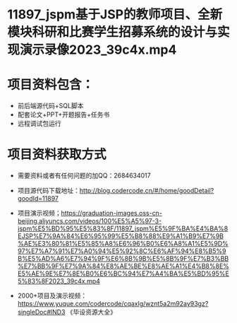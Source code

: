  # 11897_jspm基于JSP的教师项目、全新模块科研和比赛学生招募系统的设计与实现演示录像2023_39c4x.mp4
    
 
 # 项目资料包含：
 * 前后端源代码+SQL脚本
 * 配套论文+PPT+开题报告+任务书
 * 远程调试包运行

 # 项目资料获取方式
 * 需要资料或者有任何问题的加QQ：2684634017

 * 项目源代码下载地址：http://blog.codercode.cn/#/home/goodDetail?goodId=11897
 
 
 * 项目演示视频；https://graduation-images.oss-cn-beijing.aliyuncs.com/videos/100%E5%A5%97-3-jspm%E5%BD%95%E5%83%8F/11897_jspm%E5%9F%BA%E4%BA%8EJSP%E7%9A%84%E6%95%99%E5%B8%88%E9%A1%B9%E7%9B%AE%E3%80%81%E5%85%A8%E6%96%B0%E6%A8%A1%E5%9D%97%E7%A7%91%E7%A0%94%E5%92%8C%E6%AF%94%E8%B5%9B%E5%AD%A6%E7%94%9F%E6%8B%9B%E5%8B%9F%E7%B3%BB%E7%BB%9F%E7%9A%84%E8%AE%BE%E8%AE%A1%E4%B8%8E%E5%AE%9E%E7%8E%B0%E6%BC%94%E7%A4%BA%E5%BD%95%E5%83%8F2023_39c4x.mp4
 

 * 2000+项目及演示视频：https://www.yuque.com/codercode/cqaxlg/wznt5a2m92ay93gz?singleDoc#lND3 《毕设资源大全》


 

